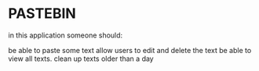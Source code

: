 # PASTEBIN

in this application someone should:

be able to paste some text
allow users to edit and delete the text
be able to view all texts.
clean up texts older than a day
